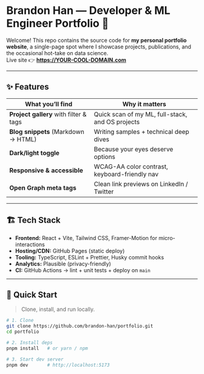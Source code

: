 # Brandon Han — Developer & ML Engineer Portfolio 🚀

Welcome! This repo contains the source code for **my personal portfolio website**, a single-page spot where I showcase projects, publications, and the occasional hot-take on data science.  
Live site 👉 **https://YOUR-COOL-DOMAIN.com**

<!--
    ▸ Tip: drag-and-drop a static screenshot or short GIF demo right here.
    ▸ Example:
    ![Portfolio screenshot](./assets/portfolio-screenshot.png)
-->

---

## ✨ Features

| What you’ll find | Why it matters |
|------------------|----------------|
| **Project gallery** with filter & tags | Quick scan of my ML, full-stack, and OS projects |
| **Blog snippets** (Markdown → HTML) | Writing samples + technical deep dives |
| **Dark/light toggle** | Because your eyes deserve options |
| **Responsive & accessible** | WCAG-AA color contrast, keyboard-friendly nav |
| **Open Graph meta tags** | Clean link previews on LinkedIn / Twitter |

---

## 🏗 Tech Stack

- **Frontend:** React + Vite, Tailwind CSS, Framer-Motion for micro-interactions  
- **Hosting/CDN:** GitHub Pages (static deploy)  
- **Tooling:** TypeScript, ESLint + Prettier, Husky commit hooks  
- **Analytics:** Plausible (privacy-friendly)  
- **CI:** GitHub Actions → lint + unit tests + deploy on `main`

---

## 🚀 Quick Start

> Clone, install, and run locally.

```bash
# 1. Clone
git clone https://github.com/brandon-han/portfolio.git
cd portfolio

# 2. Install deps
pnpm install   # or yarn / npm

# 3. Start dev server
pnpm dev       # http://localhost:5173
